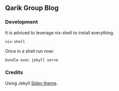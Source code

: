 ## Qarik Group Blog

### Development
It is adviced to leverage nix-shell to install everything.
```bash
nix-shell
```

Once in a shell run now:
```bash
bundle exec jekyll serve
```
### Credits

Using Jekyll [Sidey theme](https://github.com/ronv/sidey).
